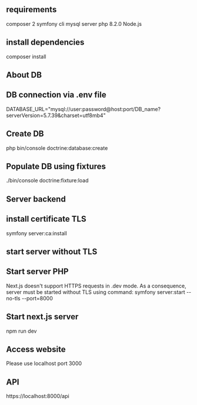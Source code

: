 ## requirements
composer 2
symfony cli
mysql server 
php 8.2.0
Node.js

## install dependencies
composer install

## About DB
## DB connection via .env file
DATABASE_URL="mysql://user:password@host:port/DB_name?serverVersion=5.7.39&charset=utf8mb4"
## Create DB
php bin/console doctrine:database:create
## Populate DB using fixtures
./bin/console doctrine:fixture:load

## Server backend
## install certificate TLS
symfony server:ca:install
## start server without TLS
## Start server PHP
Next.js doesn't support HTTPS requests in .dev mode. As a consequence, server must be started without TLS using command: symfony server:start --no-tls --port=8000

## Start next.js server
npm run dev

## Access website
Please use localhost port 3000

## API
https://localhost:8000/api
